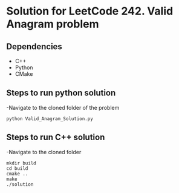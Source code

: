 # Solution for LeetCode 242. Valid Anagram problem

## Dependencies
- C++
- Python
- CMake

## Steps to run python solution
-Navigate to the cloned folder of the problem
```
python Valid_Anagram_Solution.py
```
## Steps to run C++ solution
-Navigate to the cloned folder
```
mkdir build
cd build
cmake ..
make
./solution
```